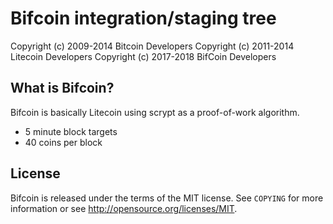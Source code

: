 Bifcoin integration/staging tree
================================


Copyright (c) 2009-2014 Bitcoin Developers
Copyright (c) 2011-2014 Litecoin Developers
Copyright (c) 2017-2018 BifCoin Developers

What is Bifcoin?
----------------

Bifcoin is basically Litecoin using scrypt as a proof-of-work algorithm.
 - 5 minute block targets
 - 40 coins per block


License
-------

Bifcoin is released under the terms of the MIT license. See `COPYING` for more
information or see http://opensource.org/licenses/MIT.

